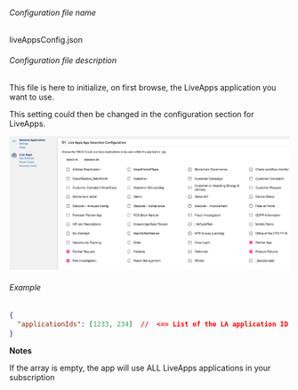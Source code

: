 ###### Configuration file name

liveAppsConfig.json

###### Configuration file description

This file is here to initialize, on first browse, the LiveApps application you want to use.

This setting could then be changed in the configuration section for LiveApps.

![enter image description here](./liveAppsConfig.png)

###### Example
```json
{
  "applicationIds": [1233, 234]  //  <== List of the LA application ID you want to use
}
```

**Notes** 

If the array is empty, the app will use ALL LiveApps applications in your subscription






